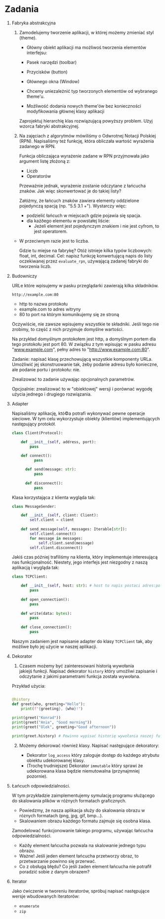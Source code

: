 # Zadania
1. Fabryka abstrakcyjna

   1. Zamodelujemy tworzenie aplikacji, w której możemy zmieniać styl (theme).

      - Główny obiekt aplikacji ma możliwoś tworzenia elementów interfejsu:
      - Pasek narzędzi (toolbar)
      - Przycisków (button)
      - Głównego okna (Window)

      - Chcemy uniezależnić typ tworzonych elementów od wybranego theme'u.
      - Możliwość dodania nowych theme'ów bez konieczności modyfikowania głównej klasy aplikacji

      Zaprojektuj hierarchię klas rozwiązującą powyższy problem. Użyj wzorca fabryki abstrakcyjnej.

   2. Na zajęciach z algorytmów mówiliśmy o Odwrotnej Notacji Polskiej (RPN). Napisaliśmy też funkcję,
      która obliczała wartość wyrażenia zadanego w RPN.

      Funkcja obliczająca wyrażenie zadane w RPN przyjmowała jako argument listę złożoną z:
      - Liczb
      - Operatorów

      Przeważnie jednak, wyrażenie zostanie odczytane z łańcucha znaków. Jak więc skonwertować je
      do takiej listy?

      Załóżmy, że łańcuch znaków zawiera elementy oddzielone pojedynczą spacją (np. "5.5 3.1 +").
      Wystarczy więc:

      - podzielić łańcuch w miejscach gdzie pojawia się spacja.
      - dla każðego elementu w powstałej liście:
        - Jeżeli element jest pojedynczym znakiem i nie jest cyfrom, to jest operatorem.
	- W przeciwnym razie jest to liczba.

      Gdzie tu miejse na fabrykę? Otóż istnieje kilka typów liczbowych: float, int, decimal.
      Cel: napisz funkcję konwertującą napis do listy oczekiwanej przez `evaluate_rpn`, używającą
      zadanej fabryki do tworzenia liczb.

2. Budowniczy

   URLe które wpisujemy w pasku przeglądarki zawierają kilka składników.

   ```text
   http://example.com:80
   ```
   - http to nazwa protokołu
   - example.com to adres witryny
   - 80 to port na którym komunikujemy się ze stroną

   Oczywiście, nie zawsze wpisujemy wszystkie te składniki. Jeśli tego nie zrobimy, to część z nich
   przyjmuje domyślne wartości.

   Na przykład domyślnym protokołem jest http, a domyślnym portem dla tego protokołu jest port 80.
   W związku z tym wpisując w pasku adresu "www.example.com", pełny adres to "http://www.example.com:80".

   Zadanie: napisać klasę przechowującą wszystkie komponenty URLa. Umożliwić jej skonstruowanie
   tak, żeby podanie adresu było konieczne, ale podanie portu i protokołu: nie.

   Zrealizować to zadanie używając opcjonalnych parametrów.

   Opcjoalnie: zrealizować to w "obiektowej" wersji i porównać wygodę użycia jednego i drugiego rozwiązania.

3. Adapter

   Napisaliśmy aplikację, któ©a potrafi wykonywać pewne operacje sieciowe.
   W tym celu wykorzystuje obiekty (klientów) implementujących następujący protokół.

   ```python
   class Client(Protocol):

       def __init__(self, address, port):
           pass
           
       def connect():
	         pass

	     def send(message: str):
	         pass
	     
	     def disconnect():
	         pass

   ```

   Klasa korzystająca z klienta wygląda tak:

   ```python
   class MessageSender:

       def __init__(self, client: Client):
           self.client = client
           
       def send_message(self, messages: Iterable[str]):
           self.client.connect()
           for message in messages:
               self.client.send(message)
           self.client.disconnect()
    ```
    
    Jakiś czas później trafiliśmy na klienta, który implementuje interesującą nas funkcjonalność. Niestety, jego interfejs jest niezgodny z naszą aplikacją i wygląda tak:
    
    ```python
    class TCPClient:
    
        def __init__(self, host: str): # host to napis postaci adres:port
            pass
            
        def open_connection():
            pass
            
        def write(data: bytes):
            pass
            
        def close_connection():
            pass
    ```
    Naszym zadaniem jest napisanie adapter do klasy `TCPClient` tak, aby możliwe było jej użycie w naszej aplikacji.
    
4. Dekorator

   1. Czasem możemy być zainteresowani historią wywołania jakiejś funkcji. Napisać dekorator `history` który umożliwi zapisanie i odczytanie z jakimi parametrami funkcja została wywołana.
   
     Przykład użycia:
     
     ```python
     
     @history
     def greet(who, greeting="Hello"):
         print(f"{greeting}, {who}!")
         
     print(greet("Konrad"))
     print(greet("Ania", "Good morning"))
     print(greet("Olek", greeting="Good afternoon"))
     
     print(greet.history) # Powinno wypisać historię wywołania naszej funkcji.
     ```
   2. Możemy dekorować również klasy. Napisać następujące dekoratory:
   
      - Dekorator `log_access` który zaloguje dostęp do każdego atrybutu obiektu udekorowanej klasy.
      - (Trochę trudniejsze) Dekorator `immutable` który sprawi że udekorowana klasa będzie niemutowalna (przynajmniej pozornie).
      
5. Łańcuch odpowiedzialności.

   W tym przykładzie zaimplementujemy symulację programu służącego do skalowania plików w różnych formatach graficznych.
   
   - Powiedzmy, że nasza aplikacja służy do skalowania obrazu w róznych formatach (png, jpg, gif, bmp...).
   - Skalowaniem obrazu każdego formatu zajmuje się osobna klasa.
   
   Zamodelować funkcjonowanie takiego programu, używając łańcucha odpowiedzialności.
   - Każðy element łańcucha pozwala na skalowanie jednego typu obrazu.
   - Ważne! Jeśli jeden element łańcucha przetworzy obraz, to przetwarzanie powinno się przerwać.
   - Co z obsługą błędu? Co jeśli żaden element łańcucha nie potrafił poradzić sobie z danym obrazem?
   
6. Iterator

   Jako ćwiczenie w tworeniu iteratorów, spróbuj napisać następujące wersje wbudowanych iteratorów:
   
   - `enumerate`
   - `zip`
